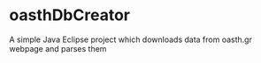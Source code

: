 oasthDbCreator
==============

A simple Java Eclipse project which downloads data from oasth.gr webpage and parses them